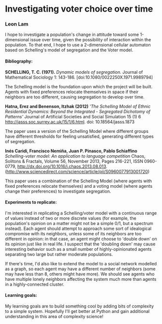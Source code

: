 # Investigating voter choice over time
### Leon Lam

I hope to investigate a population's change in attitude toward some 1-dimensional issue over time, given the possibility of interaction within the population. To that end, I hope to use a 2-dimensional cellular automaton based on Schelling's model of segregation and the Voter model.

#### Bibliography:

**SCHELLING, T. C. (1971).** *Dynamic models of segregation.* Journal of Mathematical Sociology 1: 143-186. [doi:10.1080/0022250X.1971.9989794]

The Schelling model is the foundation upon which the project will be built. Agents with fixed preferences relocate themselves in space if their neighbors are too different, causing segregation to develop over time.


**Hatna, Erez and Benenson, Itzhak (2012)** *'The Schelling Model of Ethnic Residential Dynamics:  Beyond the Integrated - Segregated Dichotomy of Patterns'* Journal of Artificial Societies and Social Simulation 15 (1) 6 <http://jasss.soc.surrey.ac.uk/15/1/6.html>. doi: 10.18564/jasss.1873

The paper uses a version of the Schelling Model where different groups have different thresholds for feeling unsatisfied, generating different types of segregation.


**Inés Caridi, Francisco Nemiña, Juan P. Pinasco, Pablo Schiaffino** *Schelling-voter model: An application to language competition* Chaos, Solitons & Fractals, Volume 56, November 2013, Pages 216-221, ISSN 0960-0779, http://dx.doi.org/10.1016/j.chaos.2013.08.013.
(http://www.sciencedirect.com/science/article/pii/S0960077913001720)

		
This paper uses a combination of the Schelling Model (where agents with fixed preferences relocate themselves) and a voting model (where agents change their preferences) to investigate segregation.


#### Experiments to replicate:


I'm interested in replicating a Schelling/voter model with a continuous range of values instead of two or more discrete values (for example, the population's opinion on a matter might not be a simple 0/1, but a spectrum instead). Each agent should attempt to approach some sort of idealogical compromise with its neighbors, unless some of its neighbors are too different in opinion: in that case, an agent might choose to 'double down' on its opinion just like in real life. I suspect that the 'doubling down' may cause interesting behavior such as a small number of highly-opinionated agents separating two large but rather moderate populations.


If there's time, I'd also like to extend the model to a social network modelled as a graph, so each agent may have a different number of neighbors (some may have less than 8, others might have more). We should see agents who have multiple lonely neighbors affecting the system much more than agents in a highly-connected cluster.


#### Learning goals:


My learning goals are to build something cool by adding bits of complexity to a simple system. Hopefully I'll get better at Python and gain additional understanding in this area of complexity science!
